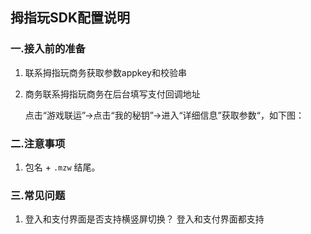 ## 拇指玩SDK配置说明

 ###  一.接入前的准备

  1. 联系拇指玩商务获取参数appkey和校验串

  2. 商务联系拇指玩商务在后台填写支付回调地址

     点击“游戏联运”->点击“我的秘钥”->进入“详细信息”获取参数“，如下图：  




### 二.注意事项

  1.  包名 +   `.mzw`   结尾。



### 三.常见问题

   1. 登入和支付界面是否支持横竖屏切换？
          登入和支付界面都支持
